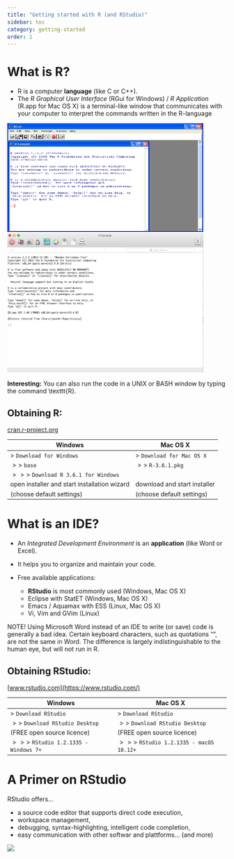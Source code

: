 ```yaml
---
title: "Getting started with R (and RStudio)"
sidebar: toc
category: getting-started
order: 1
---
```


# What is R?

* R is a computer **language** (like C or C++).
* The _R Graphical User Interface_ (RGui for Windows) / _R Application_ (R.app for Mac OS X) is a terminal-like window that communicates with your computer to interpret the commands written in the R-language 

<img src="./Ressources/RGui.png" width="450" height="250"><img src="./Ressources/Rapp.png" width="450">

**Interesting:** You can also run the code in a UNIX or BASH window by typing the command \texttt{R}.

## Obtaining R:

[cran.r-project.org](https://cran.r-project.org)

|**Windows**                                 |**Mac OS X**                                        |
|--------------------------------------------|----------------------------------------------------|
|$>$ `Download for Windows`                  |$>$ `Download for Mac OS X`                         |
|$> >$ `base`                                |$> >$ `R-3.6.1.pkg`                                 |           
|$> > >$ `Download R 3.6.1 for Windows`      |                                                    |
|open installer and start installation wizard|download and start installer                        |
|(choose default settings)                   |(choose default settings)                           |

# What is an IDE?

* An _Integrated Development Environment_ is an **application** (like Word or Excel).
* It helps you to organize and maintain your code.
* Free available applications:

    * **RStudio** is most commonly used (Windows, Mac OS X)
    * Eclipse with StatET (Windows, Mac OS X)
    * Emacs / Aquamax with ESS (Linux, Mac OS X)
    * Vi, Vim and GVim (Linux)

NOTE! Using Microsoft Word instead of an IDE to write (or save) code is generally a bad idea. Certain keyboard characters, such as quotations “”, are not the same in Word. The difference is largely indistinguishable to the human eye, but will not run in R.

## Obtaining RStudio:

[www.rstudio.com](https://www.rstudio.com/)


|**Windows**                                    |**Mac OS X**                                    |
|-----------------------------------------------|------------------------------------------------|
|$>$ `Download RStudio`                         |$>$ `Download RStudio`                          |
|$>>$ `Download RStudio Desktop`                |$>>$ `Download RStudio Desktop`                 |
|(FREE open source licence)                     |(FREE open source licence)                      |
|$>>>$ `RStudio 1.2.1335 - Windows 7+`          |$>>>$ `RStudio 1.2.1335 - macOS 10.12+`         |


# A Primer on RStudio

RStudio offers...

  * a source code editor that supports direct code execution,
  * workspace management,
  * debugging, syntax-highlighting, intelligent code completion,
  * easy communication with other softwar and plattforms... (and more)
  
![](./Ressources/RStudio_Intro1.png)
